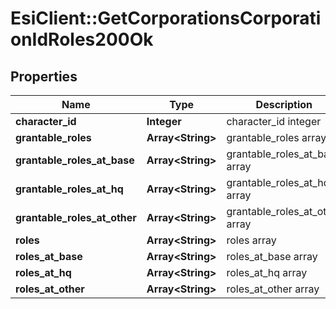 # EsiClient::GetCorporationsCorporationIdRoles200Ok

## Properties
Name | Type | Description | Notes
------------ | ------------- | ------------- | -------------
**character_id** | **Integer** | character_id integer | 
**grantable_roles** | **Array&lt;String&gt;** | grantable_roles array | [optional] 
**grantable_roles_at_base** | **Array&lt;String&gt;** | grantable_roles_at_base array | [optional] 
**grantable_roles_at_hq** | **Array&lt;String&gt;** | grantable_roles_at_hq array | [optional] 
**grantable_roles_at_other** | **Array&lt;String&gt;** | grantable_roles_at_other array | [optional] 
**roles** | **Array&lt;String&gt;** | roles array | [optional] 
**roles_at_base** | **Array&lt;String&gt;** | roles_at_base array | [optional] 
**roles_at_hq** | **Array&lt;String&gt;** | roles_at_hq array | [optional] 
**roles_at_other** | **Array&lt;String&gt;** | roles_at_other array | [optional] 


